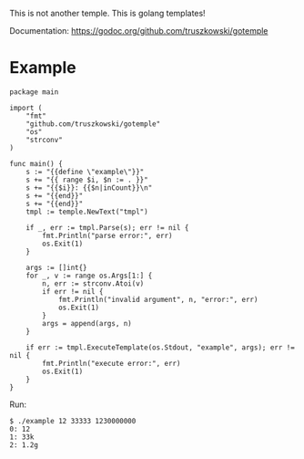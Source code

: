 This is not another temple.
This is golang templates!

Documentation: https://godoc.org/github.com/truszkowski/gotemple

# Example

```golang
package main

import (
	"fmt"
	"github.com/truszkowski/gotemple"
	"os"
	"strconv"
)

func main() {
	s := "{{define \"example\"}}"
	s += "{{ range $i, $n := . }}"
	s += "{{$i}}: {{$n|inCount}}\n"
	s += "{{end}}"
	s += "{{end}}"
	tmpl := temple.NewText("tmpl")

	if _, err := tmpl.Parse(s); err != nil {
		fmt.Println("parse error:", err)
		os.Exit(1)
	}

	args := []int{}
	for _, v := range os.Args[1:] {
		n, err := strconv.Atoi(v)
		if err != nil {
			fmt.Println("invalid argument", n, "error:", err)
			os.Exit(1)
		}
		args = append(args, n)
	}

	if err := tmpl.ExecuteTemplate(os.Stdout, "example", args); err != nil {
		fmt.Println("execute error:", err)
		os.Exit(1)
	}
}
```

Run:
```
$ ./example 12 33333 1230000000
0: 12
1: 33k
2: 1.2g
```
